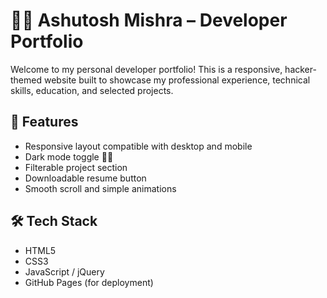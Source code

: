 # 👨‍💻 Ashutosh Mishra – Developer Portfolio

Welcome to my personal developer portfolio! This is a responsive, hacker-themed website built to showcase my professional experience, technical skills, education, and selected projects.

## 🚀 Features

- Responsive layout compatible with desktop and mobile
- Dark mode toggle 🌙🌓
- Filterable project section
- Downloadable resume button
- Smooth scroll and simple animations

## 🛠️ Tech Stack

- HTML5
- CSS3
- JavaScript / jQuery
- GitHub Pages (for deployment)